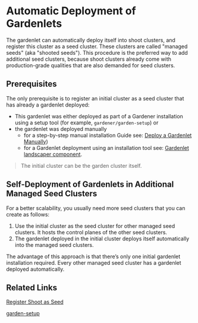 # Automatic Deployment of Gardenlets

The gardenlet can automatically deploy itself into shoot clusters, and register this cluster as a seed cluster. 
These clusters are called "managed seeds" (aka "shooted seeds"). 
This procedure is the preferred way to add additional seed clusters, because shoot clusters already come with production-grade qualities that are also demanded for seed clusters.

## Prerequisites

The only prerequisite is to register an initial cluster as a seed cluster that has already a gardenlet deployed:

* This gardenlet was either deployed as part of a Gardener installation using a setup tool (for example, `gardener/garden-setup`) or
* the gardenlet was deployed manually 
  - for a step-by-step manual installation Guide see: [Deploy a Gardenlet Manually](deploy_gardenlet_manually.md))
  - for a Gardenlet deployment using an installation tool see: [Gardenlet landscaper component](../../landscaper/pkg/gardenlet/README.md).

> The initial cluster can be the garden cluster itself.

## Self-Deployment of Gardenlets in Additional Managed Seed Clusters

For a better scalability, you usually need more seed clusters that you can create as follows:

1. Use the initial cluster as the seed cluster for other managed seed clusters. It hosts the control planes of the other seed clusters.
1. The gardenlet deployed in the initial cluster deploys itself automatically into the managed seed clusters.  

The advantage of this approach is that there’s only one initial gardenlet installation required. Every other managed seed cluster has a gardenlet deployed automatically.

## Related Links

[Register Shoot as Seed](../usage/managed_seed.md)

[garden-setup](http://github.com/gardener/garden-setup)

